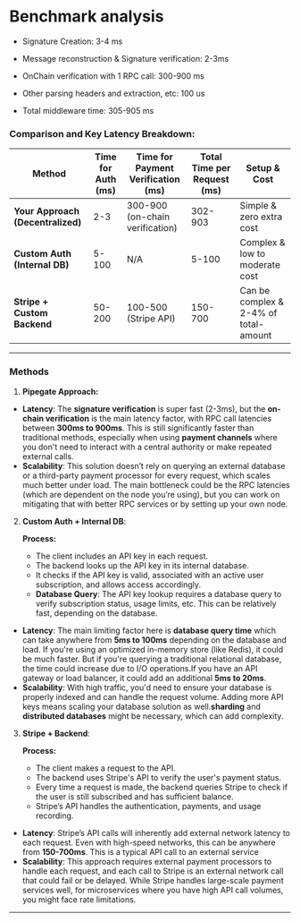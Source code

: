 # Benchmark analysis

- Signature Creation: 3-4 ms
- Message reconstruction & Signature verification: 2-3ms
- OnChain verification with 1 RPC call: 300-900 ms
- Other parsing headers and extraction, etc: 100 us

- Total middleware time: 305-905 ms

### **Comparison and Key Latency Breakdown:**

| **Method**                        | **Time for Auth (ms)** | **Time for Payment Verification (ms)** | **Total Time per Request (ms)** | **Setup & Cost**                      |
| --------------------------------- | ---------------------- | -------------------------------------- | ------------------------------- | ------------------------------------- |
| **Your Approach (Decentralized)** | 2-3                    | 300-900 (on-chain verification)        | 302-903                         | Simple & zero extra cost              |
| **Custom Auth (Internal DB)**     | 5-100                  | N/A                                    | 5-100                           | Complex & low to moderate cost        |
| **Stripe + Custom Backend**       | 50-200                 | 100-500 (Stripe API)                   | 150-700                         | Can be complex & 2-4% of total-amount |

---

### **Methods**

1. **Pipegate Approach:**

- **Latency**: The **signature verification** is super fast (2-3ms), but the **on-chain verification** is the main latency factor, with RPC call latencies between **300ms to 900ms**. This is still significantly faster than traditional methods, especially when using **payment channels** where you don't need to interact with a central authority or make repeated external calls.
- **Scalability**: This solution doesn’t rely on querying an external database or a third-party payment processor for every request, which scales much better under load. The main bottleneck could be the RPC latencies (which are dependent on the node you’re using), but you can work on mitigating that with better RPC services or by setting up your own node.

2. **Custom Auth + Internal DB**:

   **Process:**

   - The client includes an API key in each request.
   - The backend looks up the API key in its internal database.
   - It checks if the API key is valid, associated with an active user subscription, and allows access accordingly.
   - **Database Query**: The API key lookup requires a database query to verify subscription status, usage limits, etc. This can be relatively fast, depending on the database.

- **Latency**: The main limiting factor here is **database query time** which can take anywhere from **5ms to 100ms** depending on the database and load. If you're using an optimized in-memory store (like Redis), it could be much faster. But if you're querying a traditional relational database, the time could increase due to I/O operations.If you have an API gateway or load balancer, it could add an additional **5ms to 20ms**.
- **Scalability**: With high traffic, you'd need to ensure your database is properly indexed and can handle the request volume. Adding more API keys means scaling your database solution as well.**sharding** and **distributed databases** might be necessary, which can add complexity.

3. **Stripe + Backend**:

   **Process:**

   - The client makes a request to the API.
   - The backend uses Stripe's API to verify the user's payment status.
   - Every time a request is made, the backend queries Stripe to check if the user is still subscribed and has sufficient balance.
   - Stripe’s API handles the authentication, payments, and usage recording.

- **Latency**: Stripe’s API calls will inherently add external network latency to each request. Even with high-speed networks, this can be anywhere from **150-700ms**. This is a typical API call to an external service
- **Scalability**: This approach requires external payment processors to handle each request, and each call to Stripe is an external network call that could fail or be delayed. While Stripe handles large-scale payment services well, for microservices where you have high API call volumes, you might face rate limitations.

---
